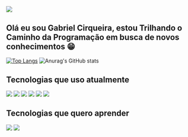 ##
<img src="https://telegra.ph/file/0e4ce0e3645213bef81e3.jpg" target="_blank"> 

## Olá eu sou Gabriel Cirqueira, estou Trilhando o Caminho da Programação em busca de novos conhecimentos 😁
[![Top Langs](https://github-readme-stats.vercel.app/api/top-langs/?username=GabrielCirqueira&layout=donut&theme=merko)](https://github.com/anuraghazra/github-readme-stats)
![Anurag's GitHub stats](https://github-readme-stats.vercel.app/api?username=GabrielCirqueira&show_icons=true&theme=merko)

 ## Tecnologias que uso atualmente
 
 <div>
  <img src="https://img.shields.io/badge/PHP-777BB4?style=for-the-badge&logo=php&logoColor=white" target="_blank">
  <img src="https://img.shields.io/badge/MySQL-00000F?style=for-the-badge&logo=mysql&logoColor=white" target="_blank"> 
  <img src="https://img.shields.io/badge/symfony-%23000000.svg?style=for-the-badge&logo=symfony&logoColor=white" target="_blank">  
  <img src="https://img.shields.io/badge/HTML5-E34F26?style=for-the-badge&logo=html5&logoColor=white" target="_blank">
  <img src="https://img.shields.io/badge/CSS3-1572B6?style=for-the-badge&logo=css3&logoColor=white" target="_blank">
  <img src="https://img.shields.io/badge/JavaScript-323330?style=for-the-badge&logo=javascript&logoColor=F7DF1E" target="_blank">
 </div>

 ## Tecnologias que quero aprender

  <div>
  <img src="https://img.shields.io/badge/Laravel-FF2D20?style=for-the-badge&logo=laravel&logoColor=white" target="_blank"> 
  <img src="https://img.shields.io/badge/React-20232A?style=for-the-badge&logo=react&logoColor=61DAFB" target="_blank"> 
   
 </div>

 ##
